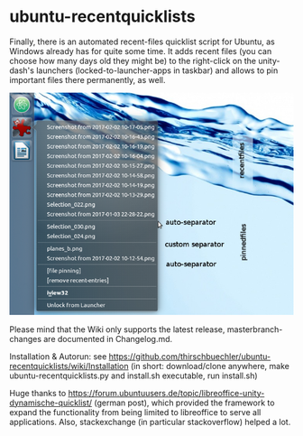 # ubuntu-recentquicklists

Finally, there is an automated recent-files quicklist script for Ubuntu, as Windows already has for quite some time.
It adds recent files (you can choose how many days old they might be) to the right-click on the unity-dash's launchers (locked-to-launcher-apps in taskbar) and allows to pin important files there permanently, as well.

![alt tag](urq-screenie.png)

Please mind that the Wiki only supports the latest release, masterbranch-changes are documented in Changelog.md.

Installation & Autorun:
see https://github.com/thirschbuechler/ubuntu-recentquicklists/wiki/Installation
(in short: download/clone anywhere, make ubuntu-recentquicklists.py and install.sh executable, run install.sh)

Huge thanks to 
https://forum.ubuntuusers.de/topic/libreoffice-unity-dynamische-quicklist/ (german post), which provided the framework to expand the functionality from being limited to libreoffice to serve all applications.
Also, stackexchange (in particular stackoverflow) helped a lot.
